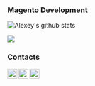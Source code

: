 ### Magento Development

![Alexey's github stats](https://github-readme-stats.vercel.app/api?username=ityetti)

![](https://komarev.com/ghpvc/?username=ityetti&color=brightgreen)

### Contacts
[<img align="left" alt="Email" width="22px" src="https://cdn.jsdelivr.net/npm/simple-icons@3.7.0/icons/gmail.svg" />][email]
[<img align="left" alt="YouTube" width="22px" src="https://cdn.jsdelivr.net/npm/simple-icons@v3/icons/youtube.svg" />][youtube]
[<img align="left" alt="LinkedIn" width="22px" src="https://cdn.jsdelivr.net/npm/simple-icons@v3/icons/linkedin.svg" />][linkedin]

[email]: mailto:ityetti@gmail.com
[youtube]: https://www.youtube.com/channel/UCRxMrNYtYkZSzUITOLvsVrQ/
[linkedin]: https://www.linkedin.com/in/borovikalexey/
